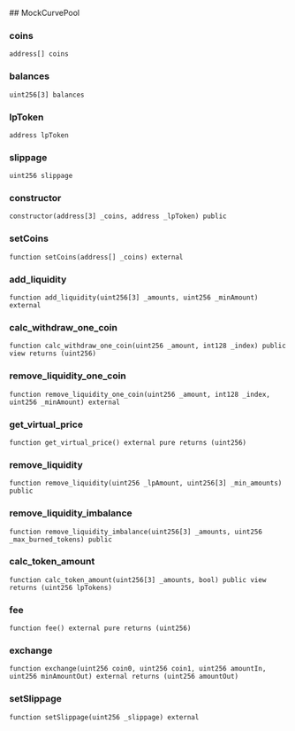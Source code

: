 ﻿﻿## MockCurvePool


### coins

```solidity
address[] coins
```

### balances

```solidity
uint256[3] balances
```

### lpToken

```solidity
address lpToken
```

### slippage

```solidity
uint256 slippage
```

### constructor

```solidity
constructor(address[3] _coins, address _lpToken) public
```







### setCoins

```solidity
function setCoins(address[] _coins) external
```







### add_liquidity

```solidity
function add_liquidity(uint256[3] _amounts, uint256 _minAmount) external
```







### calc_withdraw_one_coin

```solidity
function calc_withdraw_one_coin(uint256 _amount, int128 _index) public view returns (uint256)
```







### remove_liquidity_one_coin

```solidity
function remove_liquidity_one_coin(uint256 _amount, int128 _index, uint256 _minAmount) external
```







### get_virtual_price

```solidity
function get_virtual_price() external pure returns (uint256)
```







### remove_liquidity

```solidity
function remove_liquidity(uint256 _lpAmount, uint256[3] _min_amounts) public
```







### remove_liquidity_imbalance

```solidity
function remove_liquidity_imbalance(uint256[3] _amounts, uint256 _max_burned_tokens) public
```







### calc_token_amount

```solidity
function calc_token_amount(uint256[3] _amounts, bool) public view returns (uint256 lpTokens)
```







### fee

```solidity
function fee() external pure returns (uint256)
```







### exchange

```solidity
function exchange(uint256 coin0, uint256 coin1, uint256 amountIn, uint256 minAmountOut) external returns (uint256 amountOut)
```







### setSlippage

```solidity
function setSlippage(uint256 _slippage) external
```







